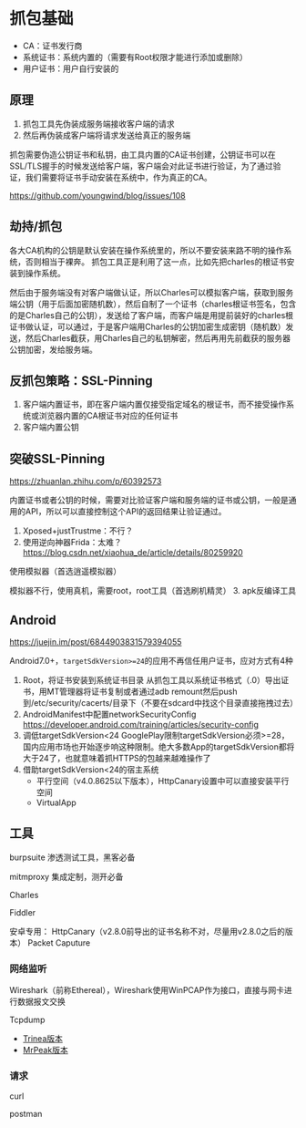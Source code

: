 # 抓包基础

- CA：证书发行商
- 系统证书：系统内置的（需要有Root权限才能进行添加或删除）
- 用户证书：用户自行安装的

## 原理

1. 抓包工具先伪装成服务端接收客户端的请求
2. 然后再伪装成客户端将请求发送给真正的服务端

抓包需要伪造公钥证书和私钥，由工具内置的CA证书创建，公钥证书可以在SSL/TLS握手的时候发送给客户端，客户端会对此证书进行验证，为了通过验证，我们需要将证书手动安装在系统中，作为真正的CA。

<https://github.com/youngwind/blog/issues/108>

## 劫持/抓包

各大CA机构的公钥是默认安装在操作系统里的，所以不要安装来路不明的操作系统，否则相当于裸奔。
抓包工具正是利用了这一点，比如先把charles的根证书安装到操作系统。

然后由于服务端没有对客户端做认证，所以Charles可以模拟客户端，获取到服务端公钥（用于后面加密随机数），然后自制了一个证书（charles根证书签名，包含的是Charles自己的公钥），发送给了客户端，而客户端是用提前装好的charles根证书做认证，可以通过，于是客户端用Charles的公钥加密生成密钥（随机数）发送，然后Charles截获，用Charles自己的私钥解密，然后再用先前截获的服务器公钥加密，发给服务端。

## 反抓包策略：SSL-Pinning

1. 客户端内置证书，即在客户端内置仅接受指定域名的根证书，而不接受操作系统或浏览器内置的CA根证书对应的任何证书
2. 客户端内置公钥

## 突破SSL-Pinning

https://zhuanlan.zhihu.com/p/60392573

内置证书或者公钥的时候，需要对比验证客户端和服务端的证书或公钥，一般是通用的API，所以可以直接控制这个API的返回结果让验证通过。

1. Xposed+justTrustme：不行？
2. 使用逆向神器Frida：太难？
  <https://blog.csdn.net/xiaohua_de/article/details/80259920>

  使用模拟器（首选逍遥模拟器）

  模拟器不行，使用真机，需要root，root工具（首选刷机精灵）
3. apk反编译工具

## Android

<https://juejin.im/post/6844903831579394055>

Android7.0+，`targetSdkVersion>=24`的应用不再信任用户证书，应对方式有4种

1. Root，将证书安装到系统证书目录
  从抓包工具以系统证书格式（.0）导出证书，用MT管理器将证书复制或者通过adb remount然后push到/etc/security/cacerts/目录下（不要在sdcard中找这个目录直接拖拽过去）
2. AndroidManifest中配置networkSecurityConfig
  <https://developer.android.com/training/articles/security-config>
3. 调低targetSdkVersion<24
  GooglePlay限制targetSdkVersion必须>=28，国内应用市场也开始逐步响这种限制。绝大多数App的targetSdkVersion都将大于24了，也就意味着抓HTTPS的包越来越难操作了
4. 借助targetSdkVersion<24的宿主系统
    - 平行空间（v4.0.8625以下版本），HttpCanary设置中可以直接安装平行空间
    - VirtualApp

## 工具

burpsuite 渗透测试工具，黑客必备

mitmproxy 集成定制，测开必备

Charles

Fiddler

安卓专用：
HttpCanary（v2.8.0前导出的证书名称不对，尽量用v2.8.0之后的版本）
Packet Caputure

### 网络监听

Wireshark（前称Ethereal），Wireshark使用WinPCAP作为接口，直接与网卡进行数据报文交换

Tcpdump

- [Trinea版本](http://www.trinea.cn/android/tcpdump_wireshark/)
- [MrPeak版本](http://mrpeak.cn/blog/tutorial-tcpdump/)

### 请求

curl

postman
